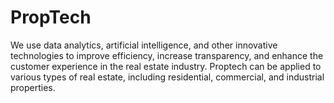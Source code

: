 # PropTech
We use data analytics, artificial intelligence, and other innovative technologies to improve efficiency, increase transparency, and enhance the customer experience in the real estate industry. Proptech can be applied to various types of real estate, including residential, commercial, and industrial properties.
